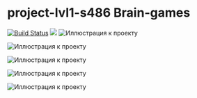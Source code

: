 # project-lvl1-s486 Brain-games
[![Build Status](https://travis-ci.org/usernaimandrey/project-lvl1-s486.svg?branch=master)](https://travis-ci.org/usernaimandrey/project-lvl1-s486)
<a href="https://codeclimate.com/github/usernaimandrey/project-lvl1-s486/maintainability"><img src="https://api.codeclimate.com/v1/badges/4c6589cdf8f949b85b89/maintainability" /></a>
![Иллюстрация к проекту](https://github.com/usernaimandrey/usernameandrey.github.io/blob/master/Brain-even.gif)

![Иллюстрация к проекту](https://github.com/usernaimandrey/usernameandrey.github.io/blob/master/brain-calc.gif)

![Иллюстрация к проекту](https://github.com/usernaimandrey/usernameandrey.github.io/blob/master/brain-gcd.gif)

![Иллюстрация к проекту](https://github.com/usernaimandrey/usernameandrey.github.io/blob/master/Brain-progression.gif)

![Иллюстрация к проекту](https://github.com/usernaimandrey/usernameandrey.github.io/blob/master/brain-prime.gif)
